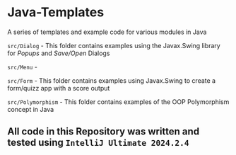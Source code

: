 # Java-Templates
A series of templates and example code for various modules in Java

`src/Dialog` - This folder contains examples using the Javax.Swing library for *Popups* and *Save/Open* Dialogs

`src/Menu` - 

`src/Form` - This folder contains examples using Javax.Swing to create a form/quizz app with a score output

`src/Polymorphism` - This folder contains examples of the OOP Polymorphism concept in Java

## All code in this Repository was written and tested using `IntelliJ Ultimate 2024.2.4`
